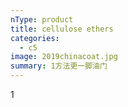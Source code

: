 ```yaml
---
nType: product
title: cellulose ethers
categories:
  - c5
image: 2019chinacoat.jpg
summary: 1方法更一脚油门
---
```

1